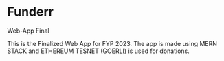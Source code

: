 # Funderr
Web-App Final

This is the Finalized Web App for FYP 2023.
The app is made using MERN STACK and ETHEREUM TESNET (GOERLI) is used for donations.
